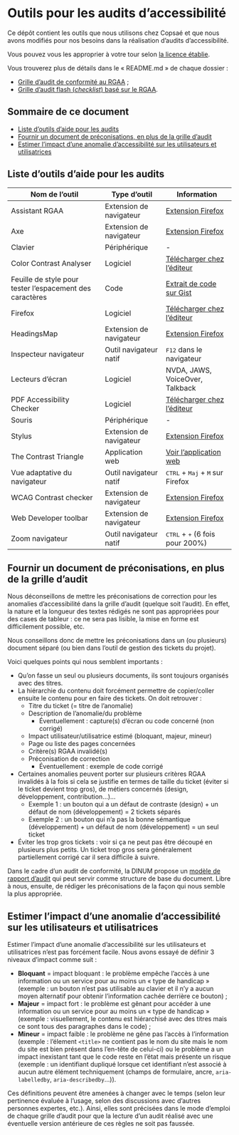 # Outils pour les audits d’accessibilité

Ce dépôt contient les outils que nous utilisons chez Copsaé et que nous avons modifiés pour nos besoins dans la réalisation d’audits d’accessibilité.

Vous pouvez vous les approprier à votre tour selon [la licence établie](LICENSE.txt).

Vous trouverez plus de détails dans le « README.md » de chaque dossier :

* [Grille d’audit de conformité au RGAA](/audit-conformite-rgaa/) ;
* [Grille d’audit flash (*checklist*) basé sur le RGAA](/audit-flash-rgaa/).

## Sommaire de ce document

- [Liste d’outils d’aide pour les audits](#outils)
- [Fournir un document de préconisations, en plus de la grille d’audit](#doc-preco)
- [Estimer l’impact d’une anomalie d’accessibilité sur les utilisateurs et utilisatrices](#impact)

<a id="outils"></a>

## Liste d’outils d’aide pour les audits

Nom de l’outil | Type d’outil | Information 
 --- | --- | --- 
Assistant RGAA | Extension de navigateur | [Extension Firefox](https://addons.mozilla.org/fr/firefox/addon/assistant-rgaa/)
Axe | Extension de navigateur | [Extension Firefox](https://addons.mozilla.org/fr/firefox/addon/axe-devtools/)
Clavier | Périphérique | -
Color Contrast Analyser | Logiciel | [Télécharger chez l’éditeur](https://www.tpgi.com/color-contrast-checker/)
Feuille de style pour tester l’espacement des caractères | Code | [Extrait de code sur Gist](https://gist.github.com/juliemoynat/c6e0baf08b6e56845f9bac29e31104ab)
Firefox | Logiciel | [Télécharger chez l’éditeur](https://www.mozilla.org/fr/firefox/new/)
HeadingsMap | Extension de navigateur | [Extension Firefox](https://addons.mozilla.org/fr/firefox/addon/headingsmap/)
Inspecteur navigateur | Outil navigateur natif | <kbd>F12</kbd> dans le navigateur
Lecteurs d’écran | Logiciel | NVDA, JAWS, VoiceOver, Talkback
PDF Accessibility Checker | Logiciel | [Télécharger chez l’éditeur](https://pdfua.foundation/en/pdf-accessibility-checker-pac)
Souris | Périphérique | -
Stylus | Extension de navigateur | [Extension Firefox](https://addons.mozilla.org/fr/firefox/addon/styl-us/)
The Contrast Triangle | Application web | [Voir l’application web](https://contrast-triangle.com/)
Vue adaptative du navigateur | Outil navigateur natif | <kbd>CTRL</kbd> + <kbd>Maj</kbd> + <kbd>M</kbd> sur Firefox
WCAG Contrast checker | Extension de navigateur | [Extension Firefox](https://addons.mozilla.org/fr/firefox/addon/wcag-contrast-checker/)
Web Developer toolbar | Extension de navigateur | [Extension Firefox](https://addons.mozilla.org/fr/firefox/addon/web-developer/)
Zoom navigateur | Outil navigateur natif | <kbd>CTRL</kbd> + <kbd>+</kbd> (6 fois pour 200%)

<a id="doc-preco"></a>

## Fournir un document de préconisations, en plus de la grille d’audit

Nous déconseillons de mettre les préconisations de correction pour les anomalies d’accessibilité dans la grille d’audit (quelque soit l’audit). En effet, la nature et la longueur des textes rédigés ne sont pas appropriées pour des cases de tableur : ce ne sera pas lisible, la mise en forme est difficilement possible, etc.

Nous conseillons donc de mettre les préconisations dans un (ou plusieurs) document séparé (ou bien dans l’outil de gestion des tickets du projet).

Voici quelques points qui nous semblent importants :

- Qu’on fasse un seul ou plusieurs documents, ils sont toujours organisés avec des titres.
- La hiérarchie du contenu doit forcément permettre de copier/coller ensuite le contenu pour en faire des tickets. On doit retrouver :
    - Titre du ticket (= titre de l’anomalie)
    - Description de l’anomalie/du problème
        - Éventuellement : capture(s) d’écran ou code concerné (non corrigé)
    - Impact utilisateur/utilisatrice estimé (bloquant, majeur, mineur)
    - Page ou liste des pages concernées
    - Critère(s) RGAA invalidé(s)
    - Préconisation de correction
        - Éventuellement : exemple de code corrigé
- Certaines anomalies peuvent porter sur plusieurs critères RGAA invalidés à la fois si cela se justifie en termes de taille du ticket (éviter si le ticket devient trop gros), de métiers concernés (design, développement, contribution…)…
    - Exemple 1 : un bouton qui a un défaut de contraste (design) + un défaut de nom (développement) = 2 tickets séparés
    - Exemple 2 : un bouton qui n’a pas la bonne sémantique (développement) + un défaut de nom (développement) = un seul ticket
- Éviter les trop gros tickets : voir si ça ne peut pas être découpé en plusieurs plus petits. Un ticket trop gros sera généralement partiellement corrigé car il sera difficile à suivre.

Dans le cadre d’un audit de conformité, la DINUM propose un [modèle de rapport d’audit](https://www.numerique.gouv.fr/publications/rgaa-accessibilite/kit/) qui peut servir comme structure de base du document. Libre à nous, ensuite, de rédiger les préconisations de la façon qui nous semble la plus appropriée.

<a id="impact"></a>

## Estimer l’impact d’une anomalie d’accessibilité sur les utilisateurs et utilisatrices

Estimer l’impact d’une anomalie d’accessibilité sur les utilisateurs et utilisatrices n’est pas forcément facile. Nous avons essayé de définir 3 niveaux d’impact comme suit :

- **Bloquant** = impact bloquant : le problème empêche l’accès à une information ou un service pour au moins un « type de handicap » (exemple : un bouton n’est pas utilisable au clavier et il n’y a aucun moyen alternatif pour obtenir l’information cachée derrière ce bouton) ;
- **Majeur** = impact fort : le problème est gênant pour accéder à une information ou un service pour au moins un « type de handicap » (exemple : visuellement, le contenu est hiérarchisé avec des titres mais ce sont tous des paragraphes dans le code) ;
- **Mineur** = impact faible : le problème ne gêne pas l’accès à l’information (exemple : l’élement `<title>` ne contient pas le nom du site mais le nom du site est bien présent dans l’en-tête de celui-ci) ou le problème a un impact inexistant tant que le code reste en l’état mais présente un risque (exemple : un identifiant dupliqué lorsque cet identifiant n’est associé à aucun autre élément techniquement (champs de formulaire, ancre, `aria-labelledby`, `aria-describedby`…)).

Ces définitions peuvent être amenées à changer avec le temps (selon leur pertinence évaluée à l’usage, selon des discussions avec d’autres personnes expertes, etc.). Ainsi, elles sont précisées dans le mode d’emploi de chaque grille d’audit pour que la lecture d’un audit réalisé avec une éventuelle version antérieure de ces règles ne soit pas faussée.
